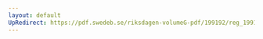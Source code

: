 ```yaml
---
layout: default
UpRedirect: https://pdf.swedeb.se/riksdagen-volumeG-pdf/199192/reg_199192/reg_199192_0053.pdf
---
```

